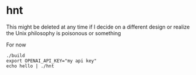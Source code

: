 # hnt
This might be deleted at any time if I decide on a different design or realize
the Unix philosophy is poisonous or something

For now
```
./build
export OPENAI_API_KEY="my api key"
echo hello | ./hnt
```
